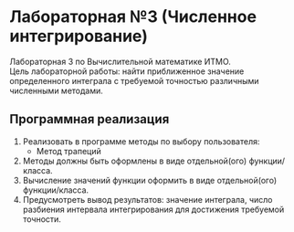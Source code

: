 
# Лабораторная №3 (Численное интегрирование)
Лабораторная 3 по Вычислительной математике ИТМО.  
Цель лабораторной работы: найти приближенное значение определенного интеграла с требуемой точностью различными численными методами.

## Программная реализация  
1. Реализовать в программе методы по выбору пользователя:
	+ Метод трапеций
2. Методы должны быть оформлены в виде отдельной(ого) функции/класса.
3. Вычисление значений функции оформить в виде отдельной(ого) функции/класса.
4. Предусмотреть вывод результатов: значение интеграла, число разбиения интервала интегрирования для достижения требуемой точности.

